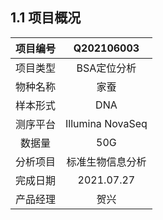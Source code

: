 ## 1.1 项目概况

|  项目编号  | Q202106003              |
| :--------: | :------------------: |
|  项目类型  | BSA定位分析 |
|  物种名称  |     家蚕           |
|  样本形式  |       DNA       |
|  测序平台  |      Illumina NovaSeq         |
|   数据量   |       50G          |
|  分析项目  |      标准生物信息分析           |
|  完成日期  |      2021.07.27    |
|  产品经理  |        贺兴        |
